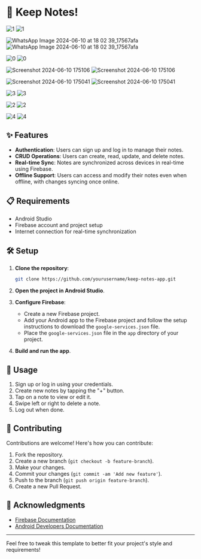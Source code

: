 

# 📝 Keep Notes!
![1](https://github.com/samiksha1503/Keep-Notes-Firebase/assets/131444629/9db5e81f-4a0c-4e39-b021-0a3d17b9f198)
![1](https://github.com/samiksha1503/Keep-Notes-Firebase/assets/131444629/9db5e81f-4a0c-4e39-b021-0a3d17b9f198)


![WhatsApp Image 2024-06-10 at 18 02 39_17567afa](https://github.com/samiksha1503/Keep-Notes-Firebase/assets/131444629/98e6ed5a-29b3-471a-a6cd-939921253930)
![WhatsApp Image 2024-06-10 at 18 02 39_17567afa](https://github.com/samiksha1503/Keep-Notes-Firebase/assets/131444629/98e6ed5a-29b3-471a-a6cd-939921253930)

![0](https://github.com/samiksha1503/Keep-Notes-Firebase/assets/131444629/94f266ac-e0ae-48cc-9ec9-a715ca4e0fae)
![0](https://github.com/samiksha1503/Keep-Notes-Firebase/assets/131444629/94f266ac-e0ae-48cc-9ec9-a715ca4e0fae)

![Screenshot 2024-06-10 175106](https://github.com/samiksha1503/Keep-Notes-Firebase/assets/131444629/8d9c27f9-51a2-48e2-8cf6-c4f9158929d3)
![Screenshot 2024-06-10 175106](https://github.com/samiksha1503/Keep-Notes-Firebase/assets/131444629/8d9c27f9-51a2-48e2-8cf6-c4f9158929d3)


![Screenshot 2024-06-10 175041](https://github.com/samiksha1503/Keep-Notes-Firebase/assets/131444629/f255cce0-d7ec-4e21-841c-44624560cde0)
![Screenshot 2024-06-10 175041](https://github.com/samiksha1503/Keep-Notes-Firebase/assets/131444629/f255cce0-d7ec-4e21-841c-44624560cde0)

![3](https://github.com/samiksha1503/Keep-Notes-Firebase/assets/131444629/be30f2df-e728-4f8f-b680-66c0b7f47f9c)
![3](https://github.com/samiksha1503/Keep-Notes-Firebase/assets/131444629/be30f2df-e728-4f8f-b680-66c0b7f47f9c)

![2](https://github.com/samiksha1503/Keep-Notes-Firebase/assets/131444629/ca009917-00f0-44c1-9178-38037cd5ae43)
![2](https://github.com/samiksha1503/Keep-Notes-Firebase/assets/131444629/ca009917-00f0-44c1-9178-38037cd5ae43)

![4](https://github.com/samiksha1503/Keep-Notes-Firebase/assets/131444629/1c7f22c0-c0fe-415f-a71a-ece8b379aa18)
![4](https://github.com/samiksha1503/Keep-Notes-Firebase/assets/131444629/1c7f22c0-c0fe-415f-a71a-ece8b379aa18)


## ✨ Features

- **Authentication**: Users can sign up and log in to manage their notes.
- **CRUD Operations**: Users can create, read, update, and delete notes.
- **Real-time Sync**: Notes are synchronized across devices in real-time using Firebase.
- **Offline Support**: Users can access and modify their notes even when offline, with changes syncing once online.

## 📋 Requirements

- Android Studio
- Firebase account and project setup
- Internet connection for real-time synchronization

## 🛠️ Setup

1. **Clone the repository**:

    ```bash
    git clone https://github.com/yourusername/keep-notes-app.git
    ```

2. **Open the project in Android Studio**.

3. **Configure Firebase**:
    - Create a new Firebase project.
    - Add your Android app to the Firebase project and follow the setup instructions to download the `google-services.json` file.
    - Place the `google-services.json` file in the `app` directory of your project.

4. **Build and run the app**.

## 🚀 Usage

1. Sign up or log in using your credentials.
2. Create new notes by tapping the "+" button.
3. Tap on a note to view or edit it.
4. Swipe left or right to delete a note.
5. Log out when done.

## 🤝 Contributing

Contributions are welcome! Here's how you can contribute:

1. Fork the repository.
2. Create a new branch (`git checkout -b feature-branch`).
3. Make your changes.
4. Commit your changes (`git commit -am 'Add new feature'`).
5. Push to the branch (`git push origin feature-branch`).
6. Create a new Pull Request.



## 🙏 Acknowledgments

- [Firebase Documentation](https://firebase.google.com/docs)
- [Android Developers Documentation](https://developer.android.com/docs)

---

Feel free to tweak this template to better fit your project's style and requirements!
